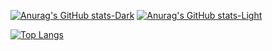 [![Anurag's GitHub stats-Dark](https://github-readme-stats.vercel.app/api?username=edx0n&show_icons=true&theme=dark#gh-dark-mode-only)](https://github.com/edx0n/github-readme-stats#gh-dark-mode-only)
[![Anurag's GitHub stats-Light](https://github-readme-stats.vercel.app/api?username=edx0n&show_icons=true&theme=default#gh-light-mode-only)](https://github.com/edx0n/github-readme-stats#gh-light-mode-only)


[![Top Langs](https://github-readme-stats.vercel.app/api/top-langs/?username=anuraghazra&layout=donut&theme=dark#gh-dark-mode-only)](https://github.com/anuraghazra/github-readme-stats)
